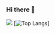 ### Hi there 👋
![](https://komarev.com/ghpvc/?username=ExtremeAntonis&color=blueviolet)
[![Top Langs](https://github-readme-stats.vercel.app/api/top-langs/?username=ExtremeAntonis)]
<!--
**ExtremeAntonis/ExtremeAntonis** is a ✨ _special_ ✨ repository because its `README.md` (this file) appears on your GitHub profile.

Here are some ideas to get you started:

- 🔭 I’m currently working on ...
- 🌱 I’m currently learning ...
- 👯 I’m looking to collaborate on ...
- 🤔 I’m looking for help with ...
- 💬 Ask me about ...
- 📫 How to reach me: ...
- 😄 Pronouns: ...
- ⚡ Fun fact: ...
-->
